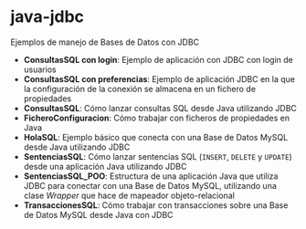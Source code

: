 java-jdbc
=========

Ejemplos de manejo de Bases de Datos con JDBC

- **ConsultasSQL con login**: Ejemplo de aplicación con JDBC con login de usuarios
- **ConsultasSQL con preferencias**: Ejemplo de aplicación JDBC en la que la configuración de la conexión se almacena en un fichero de propiedades
- **ConsultasSQL**: Cómo lanzar consultas SQL desde Java utilizando JDBC
- **FicheroConfiguracion**: Cómo trabajar con ficheros de propiedades en Java
- **HolaSQL**: Ejemplo básico que conecta con una Base de Datos MySQL desde Java utilizando JDBC
- **SentenciasSQL**: Cómo lanzar sentencias SQL (`INSERT`, `DELETE` y `UPDATE`) desde una aplicación Java utilizando JDBC
- **SentenciasSQL_POO**: Estructura de una aplicación Java que utiliza JDBC para conectar con una Base de Datos MySQL, utilizando una clase _Wrapper_ que hace de mapeador objeto-relacional
- **TransaccionesSQL**: Cómo trabajar con transacciones sobre una Base de Datos MySQL desde Java con JDBC
